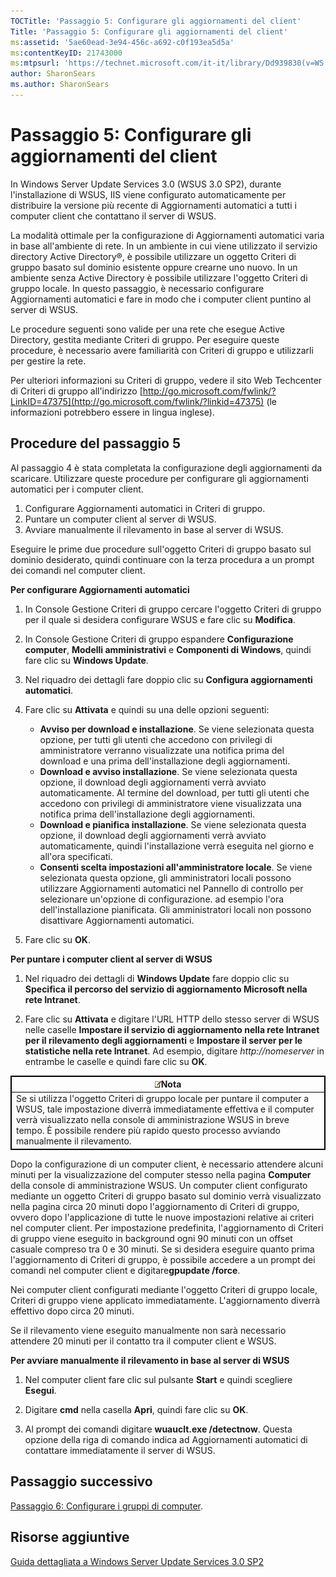 ```yaml
---
TOCTitle: 'Passaggio 5: Configurare gli aggiornamenti del client'
Title: 'Passaggio 5: Configurare gli aggiornamenti del client'
ms:assetid: '5ae60ead-3e94-456c-a692-c0f193ea5d5a'
ms:contentKeyID: 21743000
ms:mtpsurl: 'https://technet.microsoft.com/it-it/library/Dd939830(v=WS.10)'
author: SharonSears
ms.author: SharonSears
---
```


Passaggio 5: Configurare gli aggiornamenti del client
=====================================================

In Windows Server Update Services 3.0 (WSUS 3.0 SP2), durante l'installazione di WSUS, IIS viene configurato automaticamente per distribuire la versione più recente di Aggiornamenti automatici a tutti i computer client che contattano il server di WSUS.

La modalità ottimale per la configurazione di Aggiornamenti automatici varia in base all'ambiente di rete. In un ambiente in cui viene utilizzato il servizio directory Active Directory®, è possibile utilizzare un oggetto Criteri di gruppo basato sul dominio esistente oppure crearne uno nuovo. In un ambiente senza Active Directory è possibile utilizzare l'oggetto Criteri di gruppo locale. In questo passaggio, è necessario configurare Aggiornamenti automatici e fare in modo che i computer client puntino al server di WSUS.

Le procedure seguenti sono valide per una rete che esegue Active Directory, gestita mediante Criteri di gruppo. Per eseguire queste procedure, è necessario avere familiarità con Criteri di gruppo e utilizzarli per gestire la rete.

Per ulteriori informazioni su Criteri di gruppo, vedere il sito Web Techcenter di Criteri di gruppo all'indirizzo [http://go.microsoft.com/fwlink/?LinkID=47375](http://go.microsoft.com/fwlink/?linkid=47375) (le informazioni potrebbero essere in lingua inglese).

Procedure del passaggio 5
-------------------------

Al passaggio 4 è stata completata la configurazione degli aggiornamenti da scaricare. Utilizzare queste procedure per configurare gli aggiornamenti automatici per i computer client.

1.  Configurare Aggiornamenti automatici in Criteri di gruppo.
2.  Puntare un computer client al server di WSUS.
3.  Avviare manualmente il rilevamento in base al server di WSUS.

Eseguire le prime due procedure sull'oggetto Criteri di gruppo basato sul dominio desiderato, quindi continuare con la terza procedura a un prompt dei comandi nel computer client.

**Per configurare Aggiornamenti automatici**
1.  In Console Gestione Criteri di gruppo cercare l'oggetto Criteri di gruppo per il quale si desidera configurare WSUS e fare clic su **Modifica**.

2.  In Console Gestione Criteri di gruppo espandere **Configurazione computer**, **Modelli amministrativi** e **Componenti di Windows**, quindi fare clic su **Windows Update**.

3.  Nel riquadro dei dettagli fare doppio clic su **Configura aggiornamenti automatici**.

4.  Fare clic su **Attivata** e quindi su una delle opzioni seguenti:

    -   **Avviso per download e installazione**. Se viene selezionata questa opzione, per tutti gli utenti che accedono con privilegi di amministratore verranno visualizzate una notifica prima del download e una prima dell'installazione degli aggiornamenti.
    -   **Download e avviso installazione**. Se viene selezionata questa opzione, il download degli aggiornamenti verrà avviato automaticamente. Al termine del download, per tutti gli utenti che accedono con privilegi di amministratore viene visualizzata una notifica prima dell'installazione degli aggiornamenti.
    -   **Download e pianifica installazione**. Se viene selezionata questa opzione, il download degli aggiornamenti verrà avviato automaticamente, quindi l'installazione verrà eseguita nel giorno e all'ora specificati.
    -   **Consenti scelta impostazioni all'amministratore locale**. Se viene selezionata questa opzione, gli amministratori locali possono utilizzare Aggiornamenti automatici nel Pannello di controllo per selezionare un'opzione di configurazione. ad esempio l'ora dell'installazione pianificata. Gli amministratori locali non possono disattivare Aggiornamenti automatici.

5.  Fare clic su **OK**.

**Per puntare i computer client al server di WSUS**
1.  Nel riquadro dei dettagli di **Windows Update** fare doppio clic su **Specifica il percorso del servizio di aggiornamento Microsoft nella rete Intranet**.

2.  Fare clic su **Attivata** e digitare l'URL HTTP dello stesso server di WSUS nelle caselle **Impostare il servizio di aggiornamento nella rete Intranet per il rilevamento degli aggiornamenti** e **Impostare il server per le statistiche nella rete Intranet**. Ad esempio, digitare *http://nomeserver* in entrambe le caselle e quindi fare clic su **OK**.

 
<table style="border:1px solid black;">
<colgroup>
<col width="100%" />
</colgroup>
<thead>
<tr class="header">
<th style="border:1px solid black;" ><img src="/security-updates/images/Dd939830.note(WS.10).gif" />Nota</th>
</tr>
</thead>
<tbody>
<tr class="odd">
<td style="border:1px solid black;">Se si utilizza l'oggetto Criteri di gruppo locale per puntare il computer a WSUS, tale impostazione diverrà immediatamente effettiva e il computer verrà visualizzato nella console di amministrazione WSUS in breve tempo. È possibile rendere più rapido questo processo avviando manualmente il rilevamento.
</td>
</tr>
</tbody>
</table>
 

Dopo la configurazione di un computer client, è necessario attendere alcuni minuti per la visualizzazione del computer stesso nella pagina **Computer** della console di amministrazione WSUS. Un computer client configurato mediante un oggetto Criteri di gruppo basato sul dominio verrà visualizzato nella pagina circa 20 minuti dopo l'aggiornamento di Criteri di gruppo, ovvero dopo l'applicazione di tutte le nuove impostazioni relative ai criteri nel computer client. Per impostazione predefinita, l'aggiornamento di Criteri di gruppo viene eseguito in background ogni 90 minuti con un offset casuale compreso tra 0 e 30 minuti. Se si desidera eseguire quanto prima l'aggiornamento di Criteri di gruppo, è possibile accedere a un prompt dei comandi nel computer client e digitare**gpupdate /force**.

Nei computer client configurati mediante l'oggetto Criteri di gruppo locale, Criteri di gruppo viene applicato immediatamente. L'aggiornamento diverrà effettivo dopo circa 20 minuti.

Se il rilevamento viene eseguito manualmente non sarà necessario attendere 20 minuti per il contatto tra il computer client e WSUS.

**Per avviare manualmente il rilevamento in base al server di WSUS**
1.  Nel computer client fare clic sul pulsante **Start** e quindi scegliere **Esegui**.

2.  Digitare **cmd** nella casella **Apri**, quindi fare clic su **OK**.

3.  Al prompt dei comandi digitare **wuauclt.exe /detectnow**. Questa opzione della riga di comando indica ad Aggiornamenti automatici di contattare immediatamente il server di WSUS.

Passaggio successivo
--------------------

[Passaggio 6: Configurare i gruppi di computer](https://technet.microsoft.com/70518732-2179-4e41-9609-7f9999867f41).

Risorse aggiuntive
------------------

[Guida dettagliata a Windows Server Update Services 3.0 SP2](https://technet.microsoft.com/4b504edc-93b3-45b0-a7e8-d0107f1a4442)
